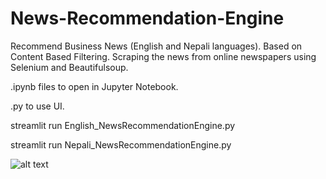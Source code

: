 # News-Recommendation-Engine
Recommend Business News (English and Nepali languages). Based on Content Based Filtering. Scraping the news from online newspapers using Selenium and Beautifulsoup.

.ipynb files to open in Jupyter Notebook.

.py to use UI.

streamlit run English_NewsRecommendationEngine.py

streamlit run Nepali_NewsRecommendationEngine.py

![alt text](https://github.com/sandeshshrestha45/News-Recommendation-Engine/screenshot.JPG?raw=true)
